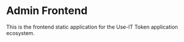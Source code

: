 # Admin Frontend
This is the frontend static application for the Use-IT Token
application ecosystem.
